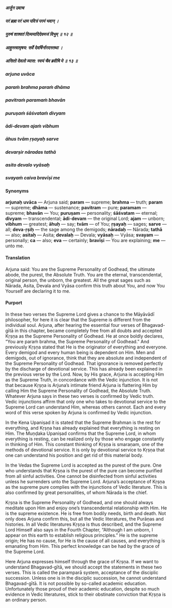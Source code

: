 ##### अर्जुन उवाच
##### परं ब्रह्म परं धाम पवित्रं परमं भवान् ।
##### पुरुषं शाश्वतं दिव्यमादिदेवमजं विभुम् ॥ १२ ॥
##### आहुस्त्वामृषय: सर्वे देवर्षिर्नारदस्तथा ।
##### असितो देवलो व्यास: स्वयं चैव ब्रवीषि मे ॥ १३ ॥

##### arjuna uvāca
##### paraṁ brahma paraṁ dhāma
##### pavitraṁ paramaṁ bhavān
##### puruṣaṁ śāśvataṁ divyam
##### ādi-devam ajaṁ vibhum

##### āhus tvām ṛṣayaḥ sarve
##### devarṣir nāradas tathā
##### asito devalo vyāsaḥ
##### svayaṁ caiva bravīṣi me

#### Synonyms

**arjunaḥ** **uvāca** — Arjuna said; **param** — supreme; **brahma** — truth; **param** — supreme; **dhāma** — sustenance; **pavitram** — pure; **paramam** — supreme; **bhavān** — You; **puruṣam** — personality; **śāśvatam** — eternal; **divyam** — transcendental; **ādi**-**devam** — the original Lord; **ajam** — unborn; **vibhum** — greatest; **āhuḥ** — say; **tvām** — of You; **ṛṣayaḥ** — sages; **sarve** — all; **deva**-**ṛṣiḥ** — the sage among the demigods; **nāradaḥ** — Nārada; **tathā** — also; **asitaḥ** — Asita; **devalaḥ** — Devala; **vyāsaḥ** — Vyāsa; **svayam** — personally; **ca** — also; **eva** — certainly; **bravīṣi** — You are explaining; **me** — unto me.

#### Translation

Arjuna said: You are the Supreme Personality of Godhead, the ultimate abode, the purest, the Absolute Truth. You are the eternal, transcendental, original person, the unborn, the greatest. All the great sages such as Nārada, Asita, Devala and Vyāsa confirm this truth about You, and now You Yourself are declaring it to me.

#### Purport

In these two verses the Supreme Lord gives a chance to the Māyāvādī philosopher, for here it is clear that the Supreme is different from the individual soul. Arjuna, after hearing the essential four verses of Bhagavad-gītā in this chapter, became completely free from all doubts and accepted Kṛṣṇa as the Supreme Personality of Godhead. He at once boldly declares, “You are paraṁ brahma, the Supreme Personality of Godhead.” And previously Kṛṣṇa stated that He is the originator of everything and everyone. Every demigod and every human being is dependent on Him. Men and demigods, out of ignorance, think that they are absolute and independent of the Supreme Personality of Godhead. That ignorance is removed perfectly by the discharge of devotional service. This has already been explained in the previous verse by the Lord. Now, by His grace, Arjuna is accepting Him as the Supreme Truth, in concordance with the Vedic injunction. It is not that because Kṛṣṇa is Arjuna’s intimate friend Arjuna is flattering Him by calling Him the Supreme Personality of Godhead, the Absolute Truth. Whatever Arjuna says in these two verses is confirmed by Vedic truth. Vedic injunctions affirm that only one who takes to devotional service to the Supreme Lord can understand Him, whereas others cannot. Each and every word of this verse spoken by Arjuna is confirmed by Vedic injunction.

In the Kena Upaniṣad it is stated that the Supreme Brahman is the rest for everything, and Kṛṣṇa has already explained that everything is resting on Him. The Muṇḍaka Upaniṣad confirms that the Supreme Lord, in whom everything is resting, can be realized only by those who engage constantly in thinking of Him. This constant thinking of Kṛṣṇa is smaraṇam, one of the methods of devotional service. It is only by devotional service to Kṛṣṇa that one can understand his position and get rid of this material body.

In the Vedas the Supreme Lord is accepted as the purest of the pure. One who understands that Kṛṣṇa is the purest of the pure can become purified from all sinful activities. One cannot be disinfected from sinful activities unless he surrenders unto the Supreme Lord. Arjuna’s acceptance of Kṛṣṇa as the supreme pure complies with the injunctions of Vedic literature. This is also confirmed by great personalities, of whom Nārada is the chief.

Kṛṣṇa is the Supreme Personality of Godhead, and one should always meditate upon Him and enjoy one’s transcendental relationship with Him. He is the supreme existence. He is free from bodily needs, birth and death. Not only does Arjuna confirm this, but all the Vedic literatures, the Purāṇas and histories. In all Vedic literatures Kṛṣṇa is thus described, and the Supreme Lord Himself also says in the Fourth Chapter, “Although I am unborn, I appear on this earth to establish religious principles.” He is the supreme origin; He has no cause, for He is the cause of all causes, and everything is emanating from Him. This perfect knowledge can be had by the grace of the Supreme Lord.

Here Arjuna expresses himself through the grace of Kṛṣṇa. If we want to understand Bhagavad-gītā, we should accept the statements in these two verses. This is called the paramparā system, acceptance of the disciplic succession. Unless one is in the disciplic succession, he cannot understand Bhagavad-gītā. It is not possible by so-called academic education. Unfortunately those proud of their academic education, despite so much evidence in Vedic literatures, stick to their obstinate conviction that Kṛṣṇa is an ordinary person.